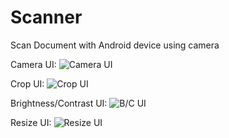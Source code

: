 # Scanner
Scan Document with Android device using camera

Camera UI:
![Camera UI](https://user-images.githubusercontent.com/36228523/91321531-58642180-e7dc-11ea-8a21-423fe41ad497.png|width=540px)

Crop UI:
![Crop UI](https://user-images.githubusercontent.com/36228523/91321543-5c903f00-e7dc-11ea-884d-123e6a8405ce.png)

Brightness/Contrast UI:
![B/C UI](https://user-images.githubusercontent.com/36228523/91321540-5b5f1200-e7dc-11ea-8bc5-2c6d31594bd4.png)

Resize UI:
![Resize UI](https://user-images.githubusercontent.com/36228523/91321537-5a2de500-e7dc-11ea-85ad-4d66df548853.png)
